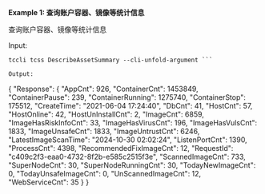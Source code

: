 **Example 1: 查询账户容器、镜像等统计信息**

查询账户容器、镜像等统计信息

Input: 

```
tccli tcss DescribeAssetSummary --cli-unfold-argument ```

Output: 
```
{
    "Response": {
        "AppCnt": 926,
        "ContainerCnt": 1453849,
        "ContainerPause": 239,
        "ContainerRunning": 1275740,
        "ContainerStop": 175512,
        "CreateTime": "2021-06-04 17:24:40",
        "DbCnt": 41,
        "HostCnt": 57,
        "HostOnline": 42,
        "HostUnInstallCnt": 2,
        "ImageCnt": 6859,
        "ImageHasRiskInfoCnt": 33,
        "ImageHasVirusCnt": 196,
        "ImageHasVulsCnt": 1833,
        "ImageUnsafeCnt": 1833,
        "ImageUntrustCnt": 6246,
        "LatestImageScanTime": "2024-10-30 02:02:24",
        "ListenPortCnt": 1390,
        "ProcessCnt": 4398,
        "RecommendedFixImageCnt": 12,
        "RequestId": "c409c2f3-eaa0-4732-8f2b-e585c2515f3e",
        "ScannedImageCnt": 733,
        "SuperNodeCnt": 30,
        "SuperNodeRunningCnt": 30,
        "TodayNewImageCnt": 0,
        "TodayUnsafeImageCnt": 0,
        "UnScannedImageCnt": 12,
        "WebServiceCnt": 35
    }
}
```

